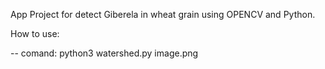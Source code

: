 App Project for detect Giberela in wheat grain using OPENCV and Python.


How to use:


-- comand:
python3 watershed.py image.png
